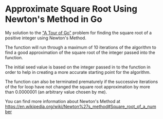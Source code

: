 # Approximate Square Root Using Newton's Method in Go

My solution to the ["A Tour of Go"](https://tour.golang.org/flowcontrol/8) problem for finding the square root of a positive integer using Newton's Method.

The function will run through a maximum of 10 iterations of the algorithm to find a good approximation of the square root of the integer passed into the function.  

The initial seed value is based on the integer passed in to the function in order to help in creating a more accurate starting point for the algorithm.

The function can also be terminated prematurely if the successive iterations of the for loop have not changed the square root approximation by more than 0.0000001 (an arbitrary value chosen by me).

You can find more information about Newton's Method at https://en.wikipedia.org/wiki/Newton%27s_method#Square_root_of_a_number
